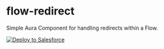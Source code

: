 # flow-redirect
Simple Aura Component for handling redirects within a Flow.

<a href="https://githubsfdeploy.herokuapp.com/app/githubdeploy/benedwards44/flow-redirect">
    <img alt="Deploy to Salesforce" src="https://raw.githubusercontent.com/afawcett/githubsfdeploy/master/deploy.png">
</a>